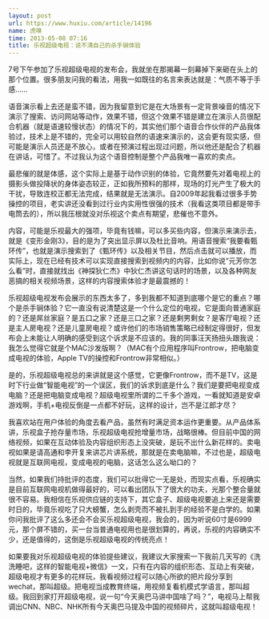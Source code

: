 ```yaml
---
layout: post
url: https://www.huxiu.com/article/14196
name: 虎嗅
time: 2013-05-08 07:16
title: 乐视超级电视：说不清自己的杀手锏体验
---
```

7号下午参加了乐视超级电视的发布会，我就坐在那揭幕一刻幕掉下来砸在头上的那个位置。很多朋友问我的看法，用我一如既往的名言来表达就是：气质不等于手感……

语音演示看上去还是蛮不错，因为我留意到它是在大场景有一定背景噪音的情况下演示了搜索、访问网站等动作，效果不错，但这个效果不错是建立在演示人员很配合机器（就是语速较慢状态）的情况下的，其实他们那个语音合作伙伴的产品我体验过，技术上是不错的，完全可以用较自然的语速来演示的，这会更有现实感，但可能是演示人员还是不放心，或者在预演过程出现过问题，所以他还是配合了机器在讲话，可惜了。不过我认为这个语音控制是整个产品我唯一喜欢的卖点。

最悲催的就是体感，这个实际上是基于动作识别的体验，它竟然要先对着电视上的摄影头做投降状的身体姿态较正，正如我所预料的那样，现场的灯光产生了极大的干扰，导致连校正都无法完成，结果就是无法演示。自2009年起我看过很多手势操控的项目，老实讲还没看到过行业内实用性很强的技术（我看这类项目都是带手电筒去的），所以我压根就没对乐视这个卖点有期望，悲催也不意外。

内容，可能是乐视最大的强项，毕竟有钱嘛，可以多买些内容，但演示来演示去，就是《变形金刚3》，目的是为了突出显示屏以及杜比音响。用语音搜索“我要看甄环传”，也就是演示搜索到了《甄环传》以及相关节目，然后点击就可以播放，而实际上，现在已经有技术可以实现直接搜索到视频内的内容，比如你说“元芳你怎么看”时，直接就找出《神探狄仁杰》中狄仁杰讲这句话时的场景，以及各种网友恶搞的相关视频场景，这样的内容搜索体验才是最震撼的！

乐视超级电视发布会展示的东西太多了，多到我都不知道到底哪个是它的重点？哪个是杀手锏体验？它一直没有说清楚这是一个什么定位的电视，它是面向普通家庭的？还是屌丝家庭？是五口之家？还是三口之家？还是剩男剩女？是客厅电视？还是主人房电视？还是儿童房电视？或许他们的市场销售策略已经制定得很好，但发布会上未能让人明确的感受到这个诉求是不应该的。我的同事汪天扬扭头跟我说：我怎么觉得它就是个MAC沙发版啊？（MAC有个应用程序叫Frontrow，把电脑变成电视的体验，Apple TV的操控和Frontrow非常相似。）

是的，乐视超级电视总的来讲就是这个感觉，它更像Frontrow，而不是TV，这是时下行业做“智能电视”的一个误区，我们的诉求到底是什么？我们是要把电视变成电脑？还是把电脑变成电视？超级电视里所谓的二千多个游戏，一看就知道是安卓游戏啊，手机+电视反倒是一点都不好玩，这样的设计，岂不是江郎才尽？

我喜欢站在用户体验的角度去看产品，虽然有时满足资本运作更重要。从产品体系讲，乐视盒子抢存量市场，乐视超级电视抢增量市场，战略很棒。但目前中国的网络视频，如果在互动体验及内容组织形态上没突破，是玩不出什么新花样的。卖电视如果是请高通和李开复来讲芯片讲系统，那就是在卖电脑嘛，不过也是，超级电视就是互联网电视，变成电视的电脑，这话怎么这么呦口的？

当然，如果我们持批评的态度，我们可以批得它一无是处，而现实点看，乐视确实是目前互联网电视机做得最好的，可以看出团队下了很大的功夫，光那个整合量就很不容易。我相信在乐视供应链的支持下，其它盒子、超级电视要追上来还是需要时日的，毕竟乐视吃了只大螃蟹，怎么剥壳而不被扎到手的经验不是白学的。如果你问我批评了这么多还会不会买乐视超级电视，我会的，因为听说60寸是6999元，那个屏不错的，买一台当普通电视用也是很划算的，再说，乐视的内容确实不少，还是值得的，这倒是乐视超级电视的传统亮点！

如果要我对乐视超级电视的体验提些建议，我建议大家搜索一下我前几天写的《洗洗睡吧，这样的智能电视+微信》一文，只有在内容的组织形态、互动上有突破，超级电视才有更多的花样玩，我看视频过程可以随心所欲的把片段分享到wechat，那叫超级。把电视当成教育终端，用视频复看机模式学语言，那叫超级。我回到家打开超级电视，说一句“今天奥巴马讲中国啥了吗？”，电视马上帮我调出CNN、NBC、NHK所有今天奥巴马提及中国的视频碎片，这就叫超级电视！


